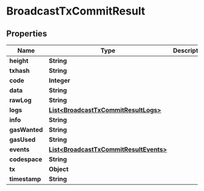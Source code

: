 
# BroadcastTxCommitResult

## Properties
Name | Type | Description | Notes
------------ | ------------- | ------------- | -------------
**height** | **String** |  |  [optional]
**txhash** | **String** |  |  [optional]
**code** | **Integer** |  |  [optional]
**data** | **String** |  |  [optional]
**rawLog** | **String** |  |  [optional]
**logs** | [**List&lt;BroadcastTxCommitResultLogs&gt;**](BroadcastTxCommitResultLogs.md) |  |  [optional]
**info** | **String** |  |  [optional]
**gasWanted** | **String** |  |  [optional]
**gasUsed** | **String** |  |  [optional]
**events** | [**List&lt;BroadcastTxCommitResultEvents&gt;**](BroadcastTxCommitResultEvents.md) |  |  [optional]
**codespace** | **String** |  |  [optional]
**tx** | **Object** |  |  [optional]
**timestamp** | **String** |  |  [optional]



